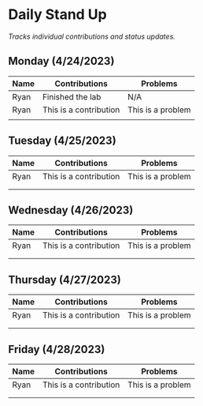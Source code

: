 # Daily Stand Up

*Tracks individual contributions and status updates.*

## **Monday** (4/24/2023)
| Name | Contributions | Problems |
|------|---------------|----------|
|Ryan|Finished the lab|N/A|
|Ryan|This is a contribution|This is a problem|
|      |               |          |

## **Tuesday** (4/25/2023)
| Name | Contributions | Problems |
|------|---------------|----------|
|Ryan|This is a contribution|This is a problem|
|      |               |          |
|      |               |          |

## **Wednesday** (4/26/2023)
| Name | Contributions | Problems |
|------|---------------|----------|
|Ryan|This is a contribution|This is a problem|
|      |               |          |
|      |               |          |

## **Thursday** (4/27/2023)
| Name | Contributions | Problems |
|------|---------------|----------|
|Ryan|This is a contribution|This is a problem|
|      |               |          |
|      |               |          |

## **Friday** (4/28/2023)
| Name | Contributions | Problems |
|------|---------------|----------|
|Ryan|This is a contribution|This is a problem|
|      |               |          |
|      |               |          |
